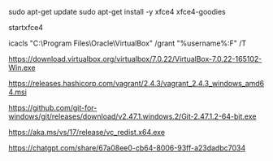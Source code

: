 sudo apt-get update
sudo apt-get install -y xfce4 xfce4-goodies

startxfce4


icacls "C:\Program Files\Oracle\VirtualBox" /grant "%username%:F" /T

https://download.virtualbox.org/virtualbox/7.0.22/VirtualBox-7.0.22-165102-Win.exe

https://releases.hashicorp.com/vagrant/2.4.3/vagrant_2.4.3_windows_amd64.msi

https://github.com/git-for-windows/git/releases/download/v2.47.1.windows.2/Git-2.47.1.2-64-bit.exe

https://aka.ms/vs/17/release/vc_redist.x64.exe

https://chatgpt.com/share/67a08ee0-cb64-8006-93ff-a23dadbc7034
